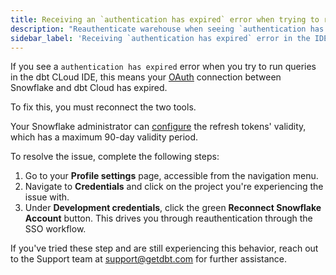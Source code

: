 ```yaml
---
title: Receiving an `authentication has expired` error when trying to run queries in the IDE.
description: "Reauthenticate warehouse when seeing `authentication has expired` error"
sidebar_label: 'Receiving `authentication has expired` error in the IDE'
---
```


If you see a `authentication has expired` error when you try to run queries in the dbt CLoud IDE, this means your [OAuth](/docs/cloud/manage-access/set-up-snowflake-oauth) connection between Snowflake and dbt Cloud has expired.

To fix this, you must reconnect the two tools.

Your Snowflake administrator can [configure](/docs/cloud/manage-access/set-up-snowflake-oauth#create-a-security-integration) the refresh tokens' validity, which has a maximum 90-day validity period.

To resolve the issue, complete the following steps:

1. Go to your **Profile settings** page, accessible from the navigation menu.
2. Navigate to **Credentials** and click on the project you're experiencing the issue with.
3. Under **Development credentials**, click the green **Reconnect Snowflake Account** button. This drives you through reauthentication through the SSO workflow. 

If you've tried these step and are still experiencing this behavior, reach out to the Support team at support@getdbt.com for further assistance.
